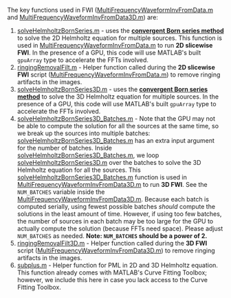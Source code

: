 The key functions used in FWI ([MultiFrequencyWaveformInvFromData.m](https://github.com/rehmanali1994/3D-FWI-MultiRowRingArrayUST/blob/main/MultiFrequencyWaveformInvFromData.m) and [MultiFrequencyWaveformInvFromData3D.m](https://github.com/rehmanali1994/3D-FWI-MultiRowRingArrayUST/blob/main/MultiFrequencyWaveformInvFromData3D.m)) are: 
1) [solveHelmholtzBornSeries.m](https://github.com/rehmanali1994/3D-FWI-MultiRowRingArrayUST/blob/main/solvers4FWI/solveHelmholtzBornSeries.m) - uses the [**convergent Born series method**](https://github.com/IvoVellekoop/wavesim) to solve the 2D Helmholtz equation for multiple sources. This function is used in [MultiFrequencyWaveformInvFromData.m](https://github.com/rehmanali1994/3D-FWI-MultiRowRingArrayUST/blob/main/MultiFrequencyWaveformInvFromData.m) to run **2D slicewise FWI**. In the presence of a GPU, this code will use MATLAB's built `gpuArray` type to accelerate the FFTs involved.
2) [ringingRemovalFilt.m](https://github.com/rehmanali1994/3D-FWI-MultiRowRingArrayUST/blob/main/solvers4FWI/ringingRemovalFilt.m) - Helper function called during the **2D slicewise FWI** script ([MultiFrequencyWaveformInvFromData.m](https://github.com/rehmanali1994/3D-FWI-MultiRowRingArrayUST/blob/main/MultiFrequencyWaveformInvFromData.m)) to remove ringing artifacts in the images.
3) [solveHelmholtzBornSeries3D.m](https://github.com/rehmanali1994/3D-FWI-MultiRowRingArrayUST/blob/main/solvers4FWI/solveHelmholtzBornSeries3D.m) - uses the [**convergent Born series method**](https://github.com/IvoVellekoop/wavesim) to solve the 3D Helmholtz equation for multiple sources.  In the presence of a GPU, this code will use MATLAB's built `gpuArray` type to accelerate the FFTs involved.
4) [solveHelmholtzBornSeries3D_Batches.m](https://github.com/rehmanali1994/3D-FWI-MultiRowRingArrayUST/blob/main/solvers4FWI/solveHelmholtzBornSeries3D_Batches.m) - Note that the GPU may not be able to compute the solution for all the sources at the same time, so we break up the sources into multiple batches: [solveHelmholtzBornSeries3D_Batches.m](https://github.com/rehmanali1994/3D-FWI-MultiRowRingArrayUST/blob/main/solvers4FWI/solveHelmholtzBornSeries3D_Batches.m) has an extra input argument for the number of batches. Inside [solveHelmholtzBornSeries3D_Batches.m](https://github.com/rehmanali1994/3D-FWI-MultiRowRingArrayUST/blob/main/solvers4FWI/solveHelmholtzBornSeries3D_Batches.m), we loop [solveHelmholtzBornSeries3D.m](https://github.com/rehmanali1994/3D-FWI-MultiRowRingArrayUST/blob/main/solvers4FWI/solveHelmholtzBornSeries3D.m) over the batches to solve the 3D Helmholtz equation for all the sources.  This [solveHelmholtzBornSeries3D_Batches.m](https://github.com/rehmanali1994/3D-FWI-MultiRowRingArrayUST/blob/main/solvers4FWI/solveHelmholtzBornSeries3D_Batches.m) function is used in [MultiFrequencyWaveformInvFromData3D.m](https://github.com/rehmanali1994/3D-FWI-MultiRowRingArrayUST/blob/main/MultiFrequencyWaveformInvFromData3D.m) to run **3D FWI**.  See the `NUM_BATCHES` variable inside the [MultiFrequencyWaveformInvFromData3D.m](https://github.com/rehmanali1994/3D-FWI-MultiRowRingArrayUST/blob/main/MultiFrequencyWaveformInvFromData3D.m).  Because each batch is computed serially, using fewest possible batches *should* compute the solutions in the least amount of time.  However, if using too few batches, the number of sources in each batch may be too large for the GPU to actually compute the solution (because FFTs need space).  Please adjust `NUM_BATCHES` as needed.  **Note: `NUM_BATCHES` should be a power of 2.**
5) [ringingRemovalFilt3D.m](https://github.com/rehmanali1994/3D-FWI-MultiRowRingArrayUST/blob/main/solvers4FWI/ringingRemovalFilt3D.m) - Helper function called during the **3D FWI** script ([MultiFrequencyWaveformInvFromData3D.m](https://github.com/rehmanali1994/3D-FWI-MultiRowRingArrayUST/blob/main/MultiFrequencyWaveformInvFromData3D.m)) to remove ringing artifacts in the images.
6) [subplus.m](https://github.com/rehmanali1994/3D-FWI-MultiRowRingArrayUST/blob/main/solvers4FWI/subplus.m) - Helper function for PML in 2D and 3D Helmholtz equation.  This function already comes with MATLAB's Curve Fitting Toolbox; however, we include this here in case you lack access to the Curve Fitting Toolbox.
